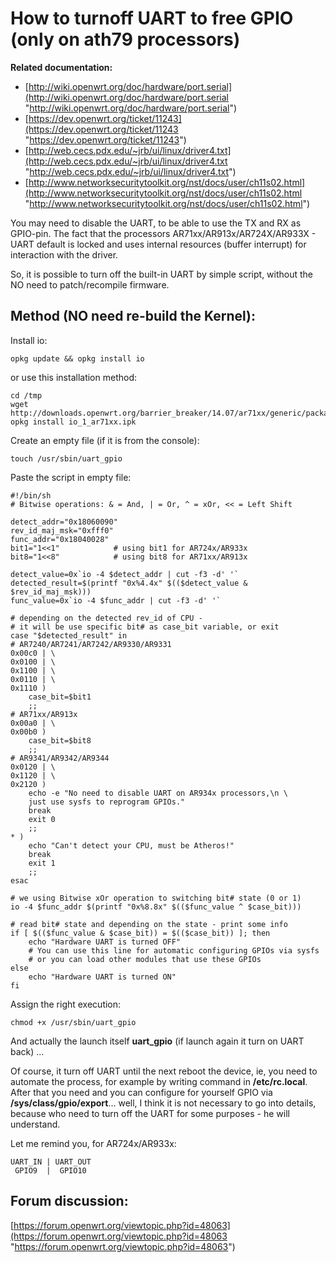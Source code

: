 # How to turnoff UART to free GPIO (only on ath79 processors)

**Related documentation:**

- [http://wiki.openwrt.org/doc/hardware/port.serial](http://wiki.openwrt.org/doc/hardware/port.serial "http://wiki.openwrt.org/doc/hardware/port.serial")
- [https://dev.openwrt.org/ticket/11243](https://dev.openwrt.org/ticket/11243 "https://dev.openwrt.org/ticket/11243")
- [http://web.cecs.pdx.edu/~jrb/ui/linux/driver4.txt](http://web.cecs.pdx.edu/~jrb/ui/linux/driver4.txt "http://web.cecs.pdx.edu/~jrb/ui/linux/driver4.txt")
- [http://www.networksecuritytoolkit.org/nst/docs/user/ch11s02.html](http://www.networksecuritytoolkit.org/nst/docs/user/ch11s02.html "http://www.networksecuritytoolkit.org/nst/docs/user/ch11s02.html")

You may need to disable the UART, to be able to use the TX and RX as GPIO-pin. The fact that the processors AR71xx/AR913x/AR724X/AR933X - UART default is locked and uses internal resources (buffer interrupt) for interaction with the driver.

So, it is possible to turn off the built-in UART by simple script, without the NO need to patch/recompile firmware.

## Method (NO need re-build the Kernel):

Install io:

```
opkg update && opkg install io
```

or use this installation method:

```
cd /tmp
wget http://downloads.openwrt.org/barrier_breaker/14.07/ar71xx/generic/packages/oldpackages/io_1_ar71xx.ipk
opkg install io_1_ar71xx.ipk
```

Create an empty file (if it is from the console):

```
touch /usr/sbin/uart_gpio
```

Paste the script in empty file:

```
#!/bin/sh
# Bitwise operations: & = And, | = Or, ^ = xOr, << = Left Shift
 
detect_addr="0x18060090"
rev_id_maj_msk="0xfff0"
func_addr="0x18040028"
bit1="1<<1"            # using bit1 for AR724x/AR933x
bit8="1<<8"            # using bit8 for AR71xx/AR913x
 
detect_value=0x`io -4 $detect_addr | cut -f3 -d' '`
detected_result=$(printf "0x%4.4x" $(($detect_value & $rev_id_maj_msk)))
func_value=0x`io -4 $func_addr | cut -f3 -d' '`
 
# depending on the detected rev_id of CPU -
# it will be use specific bit# as case_bit variable, or exit
case "$detected_result" in
# AR7240/AR7241/AR7242/AR9330/AR9331
0x00c0 | \
0x0100 | \
0x1100 | \
0x0110 | \
0x1110 )
    case_bit=$bit1
    ;;
# AR71xx/AR913x
0x00a0 | \
0x00b0 )
    case_bit=$bit8
    ;;
# AR9341/AR9342/AR9344
0x0120 | \
0x1120 | \
0x2120 )
    echo -e "No need to disable UART on AR934x processors,\n \
    just use sysfs to reprogram GPIOs."
    break
    exit 0
    ;;
* )
    echo "Can't detect your CPU, must be Atheros!"
    break
    exit 1
    ;;
esac
 
# we using Bitwise xOr operation to switching bit# state (0 or 1)
io -4 $func_addr $(printf "0x%8.8x" $(($func_value ^ $case_bit)))
 
# read bit# state and depending on the state - print some info
if [ $(($func_value & $case_bit)) = $(($case_bit)) ]; then
    echo "Hardware UART is turned OFF"
    # You can use this line for automatic configuring GPIOs via sysfs
    # or you can load other modules that use these GPIOs
else
    echo "Hardware UART is turned ON"
fi
```

Assign the right execution:

```
chmod +x /usr/sbin/uart_gpio
```

And actually the launch itself **uart\_gpio** (if launch again it turn on UART back) ...

Of course, it turn off UART until the next reboot the device, ie, you need to automate the process, for example by writing command in **/etc/rc.local**. After that you need and you can configure for yourself GPIO via **/sys/class/gpio/export**... well, I think it is not necessary to go into details, because who need to turn off the UART for some purposes - he will understand.

Let me remind you, for AR724x/AR933x:

```
UART_IN | UART_OUT
 GPIO9  |  GPIO10
```

## Forum discussion:

[https://forum.openwrt.org/viewtopic.php?id=48063](https://forum.openwrt.org/viewtopic.php?id=48063 "https://forum.openwrt.org/viewtopic.php?id=48063")
